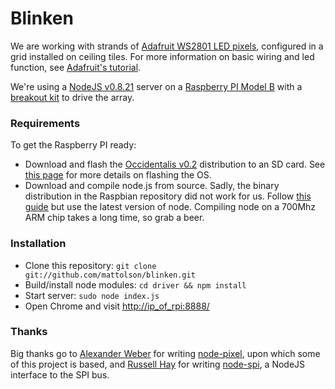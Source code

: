 # Blinken

We are working with strands of [Adafruit WS2801 LED pixels](https://www.adafruit.com/products/322), configured in a grid installed
on ceiling tiles. For more information on basic wiring and led function, see [Adafruit's tutorial](http://learn.adafruit.com/12mm-led-pixels/).

We're using a [NodeJS v0.8.21](https://github.com/joyent/node) server on a [Raspberry PI Model B](http://www.raspberrypi.org/) with a 
[breakout kit](http://adafruit.com/products/914) to drive the array.

### Requirements

To get the Raspberry PI ready:

* Download and flash the [Occidentalis v0.2](http://learn.adafruit.com/adafruit-raspberry-pi-educational-linux-distro/occidentalis-v0-dot-2) distribution
to an SD card. See [this page](http://elinux.org/RPi_Easy_SD_Card_Setup) for more details on flashing the OS.
* Download and compile node.js from source. Sadly, the binary distribution in the Raspbian repository did not work for us. Follow 
[this guide](https://gist.github.com/3301813) but use the latest version of node. Compiling node on a 700Mhz ARM chip takes a long time, so grab a beer.

### Installation

* Clone this repository: `git clone git://github.com/mattolson/blinken.git`
* Build/install node modules: `cd driver && npm install`
* Start server: `sudo node index.js`
* Open Chrome and visit [http://ip_of_rpi:8888/](http://ip_of_rpi:8888/)

### Thanks

Big thanks go to [Alexander Weber](https://github.com/tinkerlog) for writing [node-pixel](https://github.com/tinkerlog/node-pixel), upon which 
some of this project is based, and [Russell Hay](https://github.com/RussTheAerialist) for writing [node-spi](https://github.com/RussTheAerialist/node-spi),
a NodeJS interface to the SPI bus.
